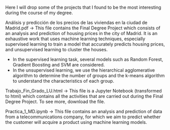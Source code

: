 
Here I will drop some of the projects that I found to be the most interesting during the course of my degree. 

Análisis y predicción de los precios de las viviendas en la ciudad de Madrid.pdf -> This file contains the Final Degree Project which consists of an analysis and prediction of housing prices in the city of Madrid. It is an exhaustive work that uses machine learning techniques, especially supervised learning to train a model that accurately predicts housing prices, and unsupervised learning to cluster the houses. 
- In the supervised learning task, several models such as Random Forest, Gradient Boosting and SVM are considered.
- In the unsupervised learning, we use the hierarchical agglomerative algorithm to determine the number of groups and the k-means algorithm to understand the characteristics of each group.

Trabajo_Fin_Grado_LU.html -> This file is a Jupyter Notebook (transformed to html) which contains all the activities that are carried out during the Final Degree Project. 
To see more, download the file. 

Practica_1_MD.ipynb -> This file contains an analysis and prediction of data from a telecommunications company, for which we aim to predict whether the customer will acquire a product using machine learning models.
